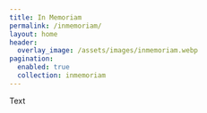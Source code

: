 ```yaml
---
title: In Memoriam
permalink: /inmemoriam/
layout: home
header:
  overlay_image: /assets/images/inmemoriam.webp
pagination:
  enabled: true
  collection: inmemoriam
---
```


Text
